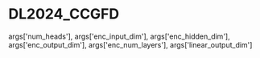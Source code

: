 # DL2024_CCGFD
args['num_heads'], args['enc_input_dim'], args['enc_hidden_dim'], args['enc_output_dim'], args['enc_num_layers'], args['linear_output_dim']